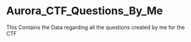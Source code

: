 # Aurora_CTF_Questions_By_Me
 This Contains the Data regarding all the questions created by me for the CTF
